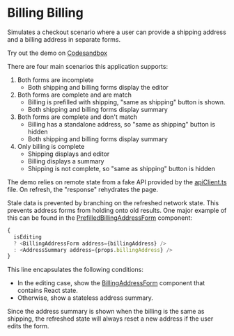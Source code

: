 # Billing Billing

Simulates a checkout scenario where a user can provide a shipping address and a billing address in separate forms.

Try out the demo on [Codesandbox](https://codesandbox.io/p/github/jocmp/billing-billing/draft/gifted-framework?create=true&file=%2FREADME.md&workspace=%257B%2522activeFileId%2522%253A%2522clcxwytbt00108sh4gudzata1%2522%252C%2522openFiles%2522%253A%255B%2522%252FREADME.md%2522%255D%252C%2522sidebarPanel%2522%253A%2522EXPLORER%2522%252C%2522gitSidebarPanel%2522%253A%2522COMMIT%2522%252C%2522spaces%2522%253A%257B%2522clcxwyv4h00133n6gyng6mxcv%2522%253A%257B%2522key%2522%253A%2522clcxwyv4h00133n6gyng6mxcv%2522%252C%2522name%2522%253A%2522Default%2522%252C%2522devtools%2522%253A%255B%257B%2522key%2522%253A%2522clcxwz4rk008u3n6gaam0svn7%2522%252C%2522type%2522%253A%2522PROJECT_SETUP%2522%252C%2522isMinimized%2522%253Afalse%257D%252C%257B%2522type%2522%253A%2522PREVIEW%2522%252C%2522taskId%2522%253A%2522start%2522%252C%2522port%2522%253A3000%252C%2522key%2522%253A%2522clcxwzgaw00i83n6gjf7kw791%2522%252C%2522isMinimized%2522%253Afalse%257D%252C%257B%2522type%2522%253A%2522TASK_LOG%2522%252C%2522taskId%2522%253A%2522start%2522%252C%2522key%2522%253A%2522clcxwzdnz00f53n6g6p36pumr%2522%252C%2522isMinimized%2522%253Afalse%257D%255D%257D%257D%252C%2522currentSpace%2522%253A%2522clcxwyv4h00133n6gyng6mxcv%2522%252C%2522spacesOrder%2522%253A%255B%2522clcxwyv4h00133n6gyng6mxcv%2522%255D%257D)

There are four main scenarios this application supports:

1. Both forms are incomplete
   - Both shipping and billing forms display the editor
2. Both forms are complete and are match
   - Billing is prefilled with shipping, "same as shipping" button is shown.
   - Both shipping and billing forms display summary
3. Both forms are complete and don't match
   - Billing has a standalone address, so "same as shipping" button is hidden
   - Both shipping and billing forms display summary
4. Only billing is complete
   - Shipping displays and editor
   - Billing displays a summary
   - Shipping is not complete, so "same as shipping" button is hidden

The demo relies on remote state from a fake API provided by the [apiClient.ts](./src/apiClient.ts) file. On refresh, the "response" rehydrates the page.

Stale data is prevented by branching on the refreshed network state. This prevents address forms from holding onto old results. One major example of this can be found in the [PrefilledBillingAddressForm](./src/PrefilledBillingAddressForm.tsx) component:

```typescript
{
  isEditing
  ? <BillingAddressForm address={billingAddress} />
  : <AddressSummary address={props.billingAddress} />
}
```

This line encapsulates the following conditions:

- In the editing case, show the [BillingAddressForm](./src/BillingAddressForm.tsx) component that contains React state.
- Otherwise, show a stateless address summary.

Since the address summary is shown when the billing is the same as shipping, the refreshed state will always reset a new address if the user edits the form.
